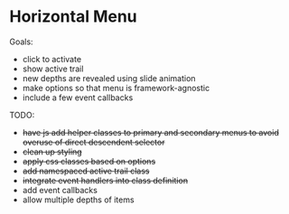 Horizontal Menu
===============

Goals:
* click to activate
* show active trail
* new depths are revealed using slide animation
* make options so that menu is framework-agnostic
* include a few event callbacks

TODO:
* ~~have js add helper classes to primary and secondary menus to avoid overuse of direct descendent selector~~
* ~~clean up styling~~
* ~~apply css classes based on options~~
* ~~add namespaced active trail class~~
* ~~integrate event handlers into class definition~~
* add event callbacks
* allow multiple depths of items
